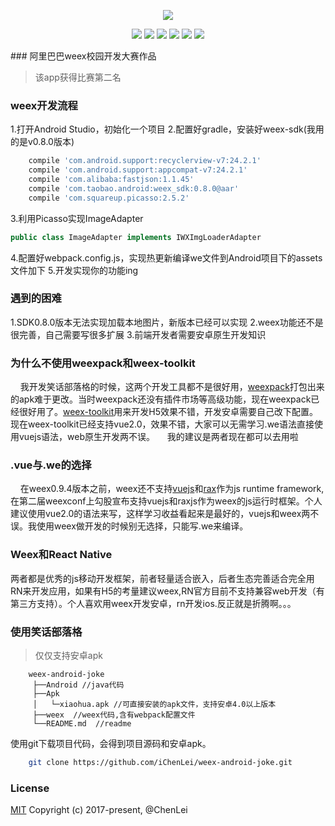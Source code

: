 ﻿<p align="center"><img src="http://i1.piimg.com/567571/002efebc87d32ed1.png"></p>
<p align="center"><img src="https://img.shields.io/badge/build-failing-red.svg?style=flat-square">  <img src="https://img.shields.io/badge/Platform-Android-green.svg?style=flat-square">  <img src="https://img.shields.io/badge/sdk--version-0.8.0-red.svg?style=flat-square">  <img src="https://img.shields.io/badge/language-Js&Java-green.svg?style=flat-square">   <img src="https://img.shields.io/badge/weexfile-.we-green.svg?style=flat-square">  <img src="https://img.shields.io/badge/License-MIT-green.svg?style=flat-square"></p>
### 阿里巴巴weex校园开发大赛作品


>该app获得比赛第二名

### weex开发流程
1.打开Android Studio，初始化一个项目
2.配置好gradle，安装好weex-sdk(我用的是v0.8.0版本)
```gradle
    compile 'com.android.support:recyclerview-v7:24.2.1'
    compile 'com.android.support:appcompat-v7:24.2.1'
    compile 'com.alibaba:fastjson:1.1.45'
    compile 'com.taobao.android:weex_sdk:0.8.0@aar'
    compile 'com.squareup.picasso:2.5.2'
```
3.利用Picasso实现ImageAdapter
```java
public class ImageAdapter implements IWXImgLoaderAdapter
```
4.配置好webpack.config.js，实现热更新编译we文件到Android项目下的assets文件加下
5.开发实现你的功能ing
### 遇到的困难
1.SDK0.8.0版本无法实现加载本地图片，新版本已经可以实现
2.weex功能还不是很完善，自己需要写很多扩展
3.前端开发者需要安卓原生开发知识
### 为什么不使用weexpack和weex-toolkit
&nbsp;&nbsp;&nbsp;&nbsp;我开发笑话部落格的时候，这两个开发工具都不是很好用，[weexpack](https://github.com/weexteam/weex-pack)打包出来的apk难于更改。当时weexpack还没有插件市场等高级功能，现在weexpack已经很好用了。[weex-toolkit](https://github.com/weexteam/weex-toolkit)用来开发H5效果不错，开发安卓需要自己改下配置。现在weex-toolkit已经支持vue2.0，效果不错，大家可以无需学习.we语法直接使用vuejs语法，web原生开发两不误。
&nbsp;&nbsp;&nbsp;&nbsp;我的建议是两者现在都可以去用啦
### .vue与.we的选择
&nbsp;&nbsp;&nbsp;&nbsp;在weex0.9.4版本之前，weex还不支持[vuejs](https://vuejs.org)和[rax](http://rax.taobaofed.org/)作为js runtime framework,在第二届weexconf上勾股宣布支持vuejs和raxjs作为weex的js运行时框架。个人建议使用vue2.0的语法来写，这样学习收益看起来是最好的，vuejs和weex两不误。我使用weex做开发的时候别无选择，只能写.we来编译。
### Weex和React Native
两者都是优秀的js移动开发框架，前者轻量适合嵌入，后者生态完善适合完全用RN来开发应用，如果有H5的考量建议weex,RN官方目前不支持兼容web开发（有第三方支持）。个人喜欢用weex开发安卓，rn开发ios.反正就是折腾啊。。。
### 使用笑话部落格
>仅仅支持安卓apk

```
	weex-android-joke
	 ├──Android //java代码
	 ├──Apk
	 │   └─xiaohua.apk //可直接安装的apk文件，支持安卓4.0以上版本
	 ├──weex  //weex代码,含有webpack配置文件
	 └──README.md  //readme
```
使用git下载项目代码，会得到项目源码和安卓apk。
```bash
	git clone https://github.com/iChenLei/weex-android-joke.git
```
### License
[MIT](http://opensource.org/licenses/MIT) Copyright (c) 2017-present, @ChenLei
